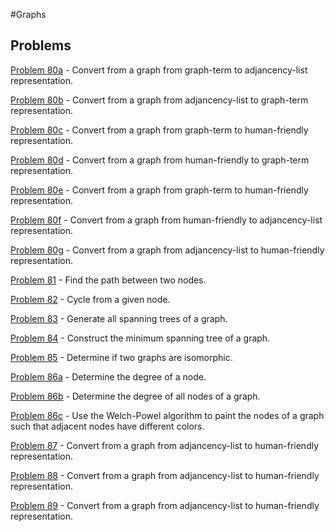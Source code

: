 #Graphs

## Problems

[Problem 80a](p/p80a.md) - Convert from a graph from graph-term to adjancency-list representation. 

[Problem 80b](p/p80b.md) - Convert from a graph from adjancency-list to graph-term representation.

[Problem 80c](p/p80c.md) - Convert from a graph from graph-term to human-friendly representation.

[Problem 80d](p/p80d.md) - Convert from a graph from  human-friendly to graph-term representation.

[Problem 80e](p/p80e.md) - Convert from a graph from graph-term to  human-friendly representation.

[Problem 80f](p/p80f.md) - Convert from a graph from human-friendly to  adjancency-list  representation.

[Problem 80g](p/p80g.md) - Convert from a graph from  adjancency-list to human-friendly representation.

[Problem 81](p/p81.md) - Find the path between two nodes.

[Problem 82](p/p82.md) - Cycle from a given node.

[Problem 83](p/p83.md) - Generate all spanning trees of a graph.

[Problem 84](p/p84.md) - Construct the minimum spanning tree of a graph.

[Problem 85](p/p85.md) - Determine if two graphs are isomorphic.

[Problem 86a](p/p86a.md) - Determine the degree of a node.

[Problem 86b](p/p86b.md) - Determine the degree of all nodes of a graph.

[Problem 86c](p/p86c.md) - Use the Welch-Powel algorithm to paint the nodes of a graph such that adjacent nodes have different colors.

[Problem 87](p/p87.md) - Convert from a graph from adjancency-list to human-friendly representation.

[Problem 88](p/p88.md) - Convert from a graph from adjancency-list to human-friendly representation.

[Problem 89](p/p89.md) - Convert from a graph from adjancency-list to human-friendly representation.
